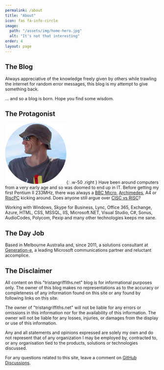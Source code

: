 ```yaml
---
permalink: /about
title: "About"
icon: fas fa-info-circle
image:
  path: "/assets/img/home-hero.jpg"
  alt: "It's not that interesting"
order: 4
layout: page
---
```


## The Blog

Always appreciative of the knowledge freely given by others while trawling the internet for random error messages, this blog is my attempt to give something back.

... and so a blog is born. Hope you find some wisdom.

## The Protagonist

![Me](/assets/img/selfie.png){: .w-50 .right }
Have been around computers from a very early age and so was doomed to end up in IT. Before getting my first Pentium II 233MHz, there was always a [BBC Micro](https://en.wikipedia.org/wiki/BBC_Micro), [Archimedes](https://en.wikipedia.org/wiki/Acorn_Archimedes), A4 or [RiscPC](https://en.wikipedia.org/wiki/RiscPC) kicking around. Does anyone still argue over [CISC vs RISC](https://www.google.com.au/search?q=cisc+vs+risc)?

Working with Windows, Skype for Business, Lync, Office 365, Exchange, Azure, HTML, CSS, MSSQL, IIS, Microsoft.NET, Visual Studio, C#, Sonus, AudioCodes, Polycom, Pexip and many other technologies keeps me sane.

## The Day Job

Based in Melbourne Australia and, since 2011, a solutions consultant at [Generation-e](https://www.generation-e.co/), a leading Microsoft communications partner and reluctant accomplice.

## The Disclaimer

All content on this "tristangriffiths.net" blog is for informational purposes only. The owner of this blog makes no representations as to the accuracy or completeness of any information found on this site or any found by following links on this site.

The owner of "tristangriffiths.net" will not be liable for any errors or omissions in this information nor for the availability of this information. The owner will not be liable for any losses, injuries, or damages from the display or use of this information.

Any and all statements and opinions expressed are solely my own and do not represent that of any organization I may be employed by, contracted to, or any organisation tied to the products, solutions or technologies discussed.

For any questions related to this site, leave a comment on [GitHub Discussions](https://github.com/monkeyatcomputer/monkeyatcomputer.github.io/discussions).